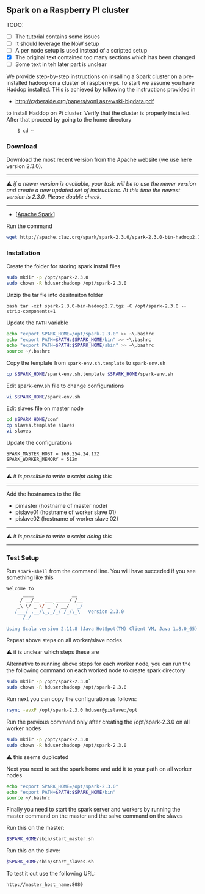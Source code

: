 
## Spark on a Raspberry PI cluster

TODO:

- [ ] The tutorial contains some issues
- [ ] It should leverage the NoW setup
- [ ] A per node setup is used instead of a scripted setup
- [x] The original text contained too many sections which has been changed
- [ ] Some text in teh later part is unclear

We provide step-by-step instructions on insalling a Spark cluster on
a pre-installed hadoop on a cluster of raspberry pi. To start we
assume you have Haddop installed. THis is achieved by following the
instructions provided 
in

* <http://cyberaide.org/papers/vonLaszewski-bigdata.pdf>

to
install Haddop on Pi cluster. Verify that the cluster is properly
installed. After that proceed by going to the home directory

```bash
    $ cd ~
```


### Download 

Download the most recent version from the Apache website (we use here
version 2.3.0).

---

:warning: *if a newer version is available, your task will be to use the
newer version and create a new updated set of instructions. At this
time the newest version is 2.3.0. Please double check.*

---

* [[Apache Spark](https://www.apache.org/dyn/closer.lua/spark/spark-2.3.0/spark-2.3.0-bin-hadoop2.7.tgz)] 

Run the command

```bash 
wget http://apache.claz.org/spark/spark-2.3.0/spark-2.3.0-bin-hadoop2.7.tgz 
```

### Installation

Create the folder for storing spark install files

```bash 
sudo mkdir -p /opt/spark-2.3.0
sudo chown -R hduser:hadoop /opt/spark-2.3.0 
```

Unzip the tar fle into desitnaiton folder

```bash tar -xzf spark-2.3.0-bin-hadoop2.7.tgz -C /opt/spark-2.3.0 --strip-components=1 ```

Update the `PATH` variable

```bash 
echo "export SPARK_HOME=/opt/spark-2.3.0" >> ~\.bashrc
echo "export PATH=$PATH:$SPARK_HOME/bin" >> ~\.bashrc
echo "export PATH=$PATH:$SPARK_HOME/sbin" >> ~\.bashrc
source ~/.bashrc 
```

Copy the template from `spark-env.sh.template` to `spark-env.sh`

```bash 
cp $SPARK_HOME/spark-env.sh.template $SPARK_HOME/spark-env.sh 
```

Edit spark-env.sh file to change configurations


```bash 
vi $SPARK_HOME/spark-env.sh 
```

Edit slaves file on master node

```bash 
cd $SPARK_HOME/conf
cp slaves.template slaves
vi slaves
``` 

Update the configurations

```
SPARK_MASTER_HOST = 169.254.24.132
SPARK_WORKER_MEMORY = 512m
```

---

:warning: *it is possible to write a script doing this*

---


Add the hostnames to the file

* pimaster (hostname of master node)
* pislave01 (hostname of worker slave 01)
* pislave02 (hostname of worker slave 02)

---

:warning: *it is possible to write a script doing this*

---

### Test Setup	

Run `spark-shell` from the command line. You will have succeded if you
see something like this

```bash 
Welcome to
      ____              __
     / __/__  ___ _____/ /__
    _\ \/ _ \/ _ `/ __/  '_/
   /___/ .__/\_,_/_/ /_/\_\   version 2.3.0
      /_/
         
Using Scala version 2.11.8 (Java HotSpot(TM) Client VM, Java 1.8.0_65)
```

Repeat above steps on all worker/slave nodes

:warning: it is unclear which steps these are

Alternative to running above steps for each worker node, you can run
the the following command on each worked node to create spark directory

```bash 
sudo mkdir -p /opt/spark-2.3.0`
sudo chown -R hduser:hadoop /opt/spark-2.3.0
```

Run next you can copy the configuration as follows:

``` bash
rsync -avxP /opt/spark-2.3.0 hduser@pislave:/opt
```

Run the previous command only after creating the /opt/spark-2.3.0 on
all worker nodes

```bash 
sudo mkdir -p /opt/spark-2.3.0
sudo chown -R hduser:hadoop /opt/spark-2.3.0
```

:warning: this seems duplicated

Next you need to set the spark home and add it to your path on all
worker nodes

```bash 
echo "export SPARK_HOME=/opt/spark-2.3.0"
echo "export PATH=$PATH:$SPARK_HOME/bin"
source ~/.bashrc
```

Finally you need to start the spark server and workers by running the
master command on the master and the salve command on the slaves

Run this on the master:

```bash 
$SPARK_HOME/sbin/start_master.sh 
```
Run this on the slave:

```bash 
$SPARK_HOME/sbin/start_slaves.sh 
```

To test it out use the following URL:

```http://master_host_name:8080```
